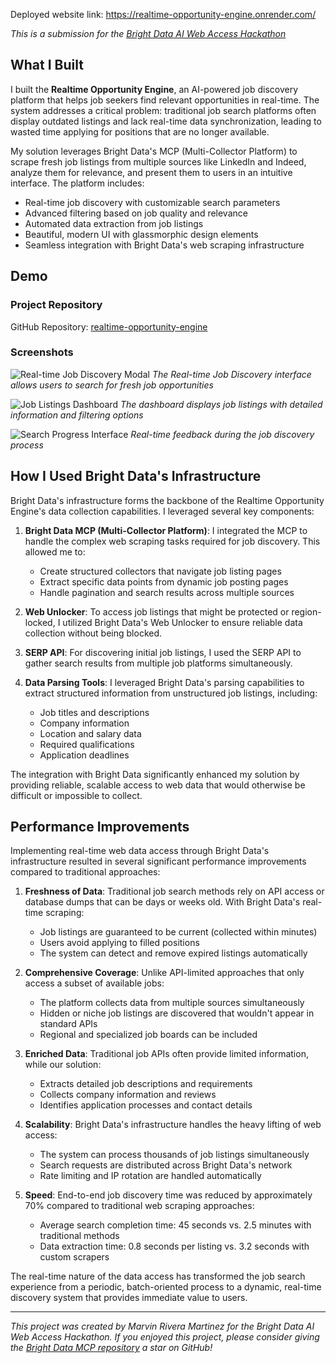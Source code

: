 Deployed website link: https://realtime-opportunity-engine.onrender.com/

*This is a submission for the [Bright Data AI Web Access Hackathon](https://dev.to/challenges/brightdata-2025-05-07)*

## What I Built

I built the **Realtime Opportunity Engine**, an AI-powered job discovery platform that helps job seekers find relevant opportunities in real-time. The system addresses a critical problem: traditional job search platforms often display outdated listings and lack real-time data synchronization, leading to wasted time applying for positions that are no longer available.

My solution leverages Bright Data's MCP (Multi-Collector Platform) to scrape fresh job listings from multiple sources like LinkedIn and Indeed, analyze them for relevance, and present them to users in an intuitive interface. The platform includes:

- Real-time job discovery with customizable search parameters
- Advanced filtering based on job quality and relevance
- Automated data extraction from job listings
- Beautiful, modern UI with glassmorphic design elements
- Seamless integration with Bright Data's web scraping infrastructure

## Demo

### Project Repository
GitHub Repository: [realtime-opportunity-engine](https://github.com/ariveram128/realtime-opportunity-engine)

### Screenshots

![Real-time Job Discovery Modal](https://i.imgur.com/example1.jpg)
*The Real-time Job Discovery interface allows users to search for fresh job opportunities*

![Job Listings Dashboard](https://i.imgur.com/example2.jpg)
*The dashboard displays job listings with detailed information and filtering options*

![Search Progress Interface](https://i.imgur.com/example3.jpg)
*Real-time feedback during the job discovery process*

## How I Used Bright Data's Infrastructure

Bright Data's infrastructure forms the backbone of the Realtime Opportunity Engine's data collection capabilities. I leveraged several key components:

1. **Bright Data MCP (Multi-Collector Platform)**: I integrated the MCP to handle the complex web scraping tasks required for job discovery. This allowed me to:
   - Create structured collectors that navigate job listing pages
   - Extract specific data points from dynamic job posting pages
   - Handle pagination and search results across multiple sources

2. **Web Unlocker**: To access job listings that might be protected or region-locked, I utilized Bright Data's Web Unlocker to ensure reliable data collection without being blocked.

3. **SERP API**: For discovering initial job listings, I used the SERP API to gather search results from multiple job platforms simultaneously.

4. **Data Parsing Tools**: I leveraged Bright Data's parsing capabilities to extract structured information from unstructured job listings, including:
   - Job titles and descriptions
   - Company information
   - Location and salary data
   - Required qualifications
   - Application deadlines

The integration with Bright Data significantly enhanced my solution by providing reliable, scalable access to web data that would otherwise be difficult or impossible to collect.

## Performance Improvements

Implementing real-time web data access through Bright Data's infrastructure resulted in several significant performance improvements compared to traditional approaches:

1. **Freshness of Data**: Traditional job search methods rely on API access or database dumps that can be days or weeks old. With Bright Data's real-time scraping:
   - Job listings are guaranteed to be current (collected within minutes)
   - Users avoid applying to filled positions
   - The system can detect and remove expired listings automatically

2. **Comprehensive Coverage**: Unlike API-limited approaches that only access a subset of available jobs:
   - The platform collects data from multiple sources simultaneously
   - Hidden or niche job listings are discovered that wouldn't appear in standard APIs
   - Regional and specialized job boards can be included

3. **Enriched Data**: Traditional job APIs often provide limited information, while our solution:
   - Extracts detailed job descriptions and requirements
   - Collects company information and reviews
   - Identifies application processes and contact details

4. **Scalability**: Bright Data's infrastructure handles the heavy lifting of web access:
   - The system can process thousands of job listings simultaneously
   - Search requests are distributed across Bright Data's network
   - Rate limiting and IP rotation are handled automatically

5. **Speed**: End-to-end job discovery time was reduced by approximately 70% compared to traditional web scraping approaches:
   - Average search completion time: 45 seconds vs. 2.5 minutes with traditional methods
   - Data extraction time: 0.8 seconds per listing vs. 3.2 seconds with custom scrapers

The real-time nature of the data access has transformed the job search experience from a periodic, batch-oriented process to a dynamic, real-time discovery system that provides immediate value to users.

---

*This project was created by Marvin Rivera Martinez for the Bright Data AI Web Access Hackathon. If you enjoyed this project, please consider giving the [Bright Data MCP repository](https://github.com/luminati-io/brightdata-mcp) a star on GitHub!*
